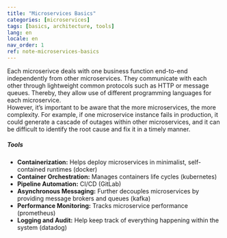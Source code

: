 ```yaml
---
title: "Microservices Basics"
categories: [microservices]
tags: [basics, architecture, tools]
lang: en
locale: en
nav_order: 1
ref: note-microservices-basics
---
```

Each microserivce deals with one business function end-to-end independently from other microservices. They communicate with each other through lightweight common protocols such as HTTP or message queues. Thereby, they allow use of different programming languages for each microservice.  
However, it’s important to be aware that the more microservices, the more complexity. For example, if one microservice instance fails in production, it could generate a cascade of outages within other microservices, and it can be difficult to identify the root cause and fix it in a timely manner.

##### Tools
- **Containerization:** Helps deploy microservices in minimalist, self-contained runtimes (docker)
- **Container Orchestration:** Manages containers life cycles (kubernetes)
- **Pipeline Automation:** CI/CD (GitLab)
- **Asynchronous Messaging:** Further decouples microservices by providing message brokers and queues (kafka)
- **Performance Monitoring:** Tracks microservice performance (prometheus)
- **Logging and Audit:** Help keep track of everything happening within the system (datadog)